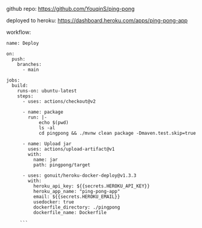 
github repo: https://github.com/YouqinS/ping-pong

deployed to heroku: https://dashboard.heroku.com/apps/ping-pong-app



workflow:

```
name: Deploy

on:
  push:
    branches:
      - main

jobs:
  build:
    runs-on: ubuntu-latest
    steps:
      - uses: actions/checkout@v2

      - name: package
        run: |-
            echo $(pwd)
            ls -al
            cd pingpong && ./mvnw clean package -Dmaven.test.skip=true
            
      - name: Upload jar
        uses: actions/upload-artifact@v1
        with:
          name: jar
          path: pingpong/target

      - uses: gonuit/heroku-docker-deploy@v1.3.3
        with:
          heroku_api_key: ${{secrets.HEROKU_API_KEY}}
          heroku_app_name: "ping-pong-app"
          email: ${{secrets.HEROKU_EMAIL}}
          usedocker: true
          dockerfile_directory: ./pingpong
          dockerfile_name: Dockerfile

     ```